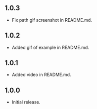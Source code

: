 ## 1.0.3

* Fix path gif screenshot in README.md.

## 1.0.2

* Added gif of example in README.md.

## 1.0.1

* Added video in README.md.

## 1.0.0

* Initial release.
